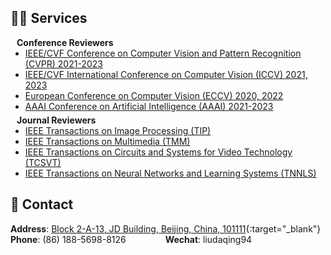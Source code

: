 ## 💁‍♂️ Services

<h4 style="margin:0 10px 0;">Conference Reviewers</h4>

<ul style="margin:0 0 5px;">
  <li><a href="http://cvpr2023.thecvf.com/" target="_blank"><autocolor>IEEE/CVF Conference on Computer Vision and Pattern Recognition (CVPR) 2021-2023</autocolor></a></li>
  <li><a href="http://iccv2023.thecvf.com/" target="_blank"><autocolor>IEEE/CVF International Conference on Computer Vision (ICCV) 2021, 2023</autocolor></a></li>
  <li><a href="https://eccv2022.ecva.net/" target="_blank"><autocolor>European Conference on Computer Vision (ECCV) 2020, 2022</autocolor></a></li>
  <li><a href="https://aaai-23.aaai.org/" target="_blank"><autocolor>AAAI Conference on Artificial Intelligence (AAAI) 2021-2023</autocolor></a></li>
  <!-- <li><a href="https://ijcai-23.org/" target="_blank"><autocolor>International Joint Conference on Artificial Intelligence (IJCAI) 2020-2023</autocolor></a></li> -->
</ul>

<h4 style="margin:0 10px 0;">Journal Reviewers</h4>

<ul style="margin:0 0 20px;">
  <li><a href="https://mc.manuscriptcentral.com/tip-ieee" target="_blank"><autocolor>IEEE Transactions on Image Processing (TIP)</autocolor></a></li>
  <li><a href="https://mc.manuscriptcentral.com/tmm-ieee" target="_blank"><autocolor>IEEE Transactions on Multimedia (TMM)</autocolor></a></li>
  <li><a href="https://mc.manuscriptcentral.com/tcsvt" target="_blank"><autocolor>IEEE Transactions on Circuits and Systems for Video Technology (TCSVT)</autocolor></a></li>
  <li><a href="https://mc.manuscriptcentral.com/tnnls" target="_blank"><autocolor>IEEE Transactions on Neural Networks and Learning Systems (TNNLS)</autocolor></a></li>
  <!-- <li><a href="https://mc.manuscriptcentral.com/cyb-ieee" target="_blank"><autocolor>IEEE Transactions on Cybernetics (CYB)</autocolor></a></li>
  <li><a href="https://www.editorialmanager.com/NEUCOM/" target="_blank"><autocolor>Neurocomputing (NEUCOM)</autocolor></a></li>
  <li><a href="https://www.editorialmanager.com/ncaa" target="_blank"><autocolor>Neural Computing and Applications (NCAA)</autocolor></a></li>
  <li><a href="https://mc03.manuscriptcentral.com/mir" target="_blank"><autocolor>IEEE Transactions on Machine Intelligence Research (MIR)</autocolor></a></li> -->
</ul>

## 📡 Contact
**Address**: [Block 2-A-13, JD Building, Beijing, China, 101111](https://goo.gl/maps/L8yR2Wv3D1DquqBS9){:target="_blank"}
<br>
**Phone**: (86) 188-5698-8126 &nbsp;&nbsp;&nbsp;&nbsp;&nbsp;&nbsp;&nbsp;&nbsp;&nbsp;&nbsp;&nbsp;&nbsp;&nbsp;&nbsp; **Wechat**: liudaqing94
<p></p>